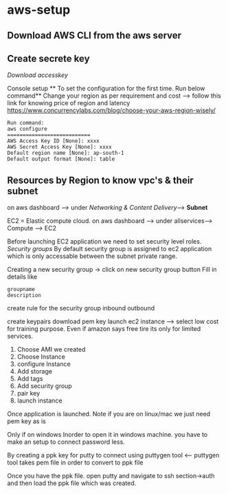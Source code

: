 # aws-setup
## Download AWS CLI from the aws server
## Create secrete key
  *Download accesskey*

Console setup
** To set the configuration for the first time. Run below command**
Change your region as per requirement and cost --> follow this link for knowing price of region and latency 
https://www.concurrencylabs.com/blog/choose-your-aws-region-wisely/

```
Run command: 
aws configure
===========================
AWS Access Key ID [None]: xxxx
AWS Secret Access Key [None]: xxxx
Default region name [None]: ap-south-1
Default output format [None]: table
```
Resources by Region to know vpc's & their subnet
-----------
on aws dashboard --> under *Networking & Content Delivery*--> **Subnet**  


EC2 = Elastic compute cloud.
on aws dashboard --> under allservices--> Compute --> EC2


Before launching EC2 application we need to set security level roles.
*Security groups*
By default security group is assigned to ec2 application which is only accessable between the subnet private range.


Creating a new security group
-> click on new security group button
Fill in details like
```
groupname
description
```
create rule for the security group
inbound 
outbound 

create keypairs
download pem key
launch ec2 instance --> select low cost for training purpose. Even if amazon says free tire its only for limited services.

1. Choose AMI we created
2. Choose Instance
3. configure Instance
4. Add storage
5. Add tags
6. Add security group
7. pair key 
8. launch instance

Once application is launched.
Note if you are on linux/mac we just need pem key as is

Only if on windows
Inorder to open it in windows machine. you have to make an setup to connect password less.  

By creating a ppk key for putty to connect using puttygen tool <-- puttygen tool takes pem file in order to convert to ppk file

Once you have the ppk file. open putty and navigate to ssh section->auth and then load the ppk file which was created.







